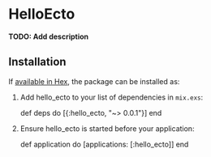 # HelloEcto

**TODO: Add description**

## Installation

If [available in Hex](https://hex.pm/docs/publish), the package can be installed as:

  1. Add hello_ecto to your list of dependencies in `mix.exs`:

        def deps do
          [{:hello_ecto, "~> 0.0.1"}]
        end

  2. Ensure hello_ecto is started before your application:

        def application do
          [applications: [:hello_ecto]]
        end
